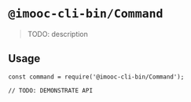 # `@imooc-cli-bin/Command`

> TODO: description

## Usage

```
const command = require('@imooc-cli-bin/Command');

// TODO: DEMONSTRATE API
```
